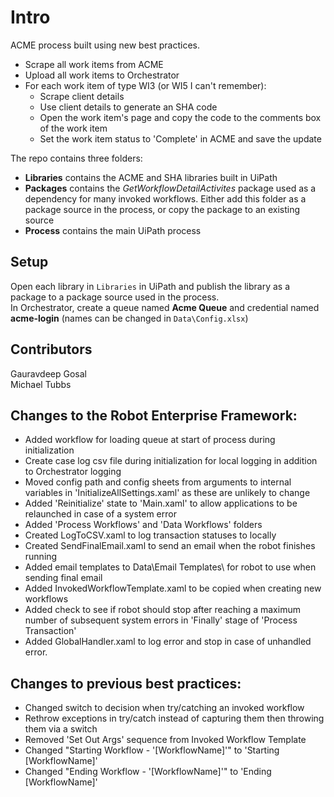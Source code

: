 # Intro
ACME process built using new best practices.

- Scrape all work items from ACME
- Upload all work items to Orchestrator
- For each work item of type WI3 (or WI5 I can't remember):
  - Scrape client details
  - Use client details to generate an SHA code
  - Open the work item's page and copy the code to the comments box of the work item
  - Set the work item status to 'Complete' in ACME and save the update

The repo contains three folders:
- **Libraries** contains the ACME and SHA libraries built in UiPath
- **Packages** contains the *GetWorkflowDetailActivites* package used as a dependency for many invoked workflows. Either add this folder as a package source in the process, or copy the package to an existing source
- **Process** contains the main UiPath process

## Setup
Open each library in ```Libraries``` in UiPath and publish the library as a package to a package source used in the process.  
In Orchestrator, create a queue named **Acme Queue** and credential named **acme-login** (names can be changed in ```Data\Config.xlsx```)

## Contributors
Gauravdeep Gosal  
Michael Tubbs

## Changes to the Robot Enterprise Framework:

- Added workflow for loading queue at start of process during initialization
- Create case log csv file during initialization for local logging in addition to Orchestrator logging
- Moved config path and config sheets from arguments to internal variables in 'InitializeAllSettings.xaml' as these are unlikely to change
- Added 'Reinitialize' state to 'Main.xaml' to allow applications to be relaunched in case of a system error
- Added 'Process Workflows' and 'Data Workflows' folders
- Created LogToCSV.xaml to log transaction statuses to locally
- Created SendFinalEmail.xaml to send an email when the robot finishes running
- Added email templates to Data\Email Templates\ for robot to use when sending final email
- Added InvokedWorkflowTemplate.xaml to be copied when creating new workflows
- Added check to see if robot should stop after reaching a maximum number of subsequent system errors in 'Finally' stage of 'Process Transaction'
- Added GlobalHandler.xaml to log error and stop in case of unhandled error.

## Changes to previous best practices:

- Changed switch to decision when try/catching an invoked workflow
- Rethrow exceptions in try/catch instead of capturing them then throwing them via a switch
- Removed 'Set Out Args' sequence from Invoked Workflow Template
- Changed "Starting Workflow - '[WorkflowName]'" to 'Starting [WorkflowName]'
- Changed "Ending Workflow - '[WorkflowName]'" to 'Ending [WorkflowName]'
